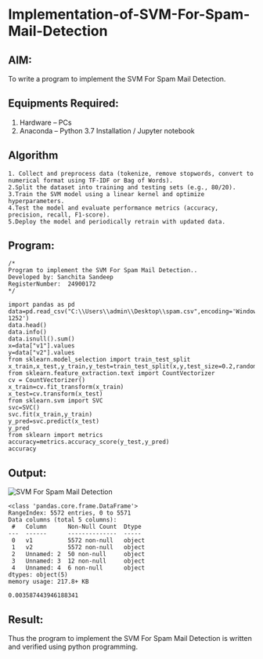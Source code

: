 # Implementation-of-SVM-For-Spam-Mail-Detection

## AIM:
To write a program to implement the SVM For Spam Mail Detection.

## Equipments Required:
1. Hardware – PCs
2. Anaconda – Python 3.7 Installation / Jupyter notebook

## Algorithm
```
1. Collect and preprocess data (tokenize, remove stopwords, convert to numerical format using TF-IDF or Bag of Words).
2.Split the dataset into training and testing sets (e.g., 80/20).
3.Train the SVM model using a linear kernel and optimize hyperparameters.
4.Test the model and evaluate performance metrics (accuracy, precision, recall, F1-score).
5.Deploy the model and periodically retrain with updated data.
```

## Program:
```
/*
Program to implement the SVM For Spam Mail Detection..
Developed by: Sanchita Sandeep
RegisterNumber:  24900172
*/
```
```
import pandas as pd
data=pd.read_csv("C:\\Users\\admin\\Desktop\\spam.csv",encoding='Windows-1252')
data.head()
data.info()
data.isnull().sum()
x=data["v1"].values
y=data["v2"].values
from sklearn.model_selection import train_test_split
x_train,x_test,y_train,y_test=train_test_split(x,y,test_size=0.2,random_state=0)
from sklearn.feature_extraction.text import CountVectorizer
cv = CountVectorizer()
x_train=cv.fit_transform(x_train)
x_test=cv.transform(x_test)
from sklearn.svm import SVC
svc=SVC()
svc.fit(x_train,y_train)
y_pred=svc.predict(x_test)
y_pred
from sklearn import metrics
accuracy=metrics.accuracy_score(y_test,y_pred)
accuracy
```

## Output:
![SVM For Spam Mail Detection](sam.png)
```
<class 'pandas.core.frame.DataFrame'>
RangeIndex: 5572 entries, 0 to 5571
Data columns (total 5 columns):
 #   Column      Non-Null Count  Dtype 
---  ------      --------------  ----- 
 0   v1          5572 non-null   object
 1   v2          5572 non-null   object
 2   Unnamed: 2  50 non-null     object
 3   Unnamed: 3  12 non-null     object
 4   Unnamed: 4  6 non-null      object
dtypes: object(5)
memory usage: 217.8+ KB

0.003587443946188341
```

## Result:
Thus the program to implement the SVM For Spam Mail Detection is written and verified using python programming.
